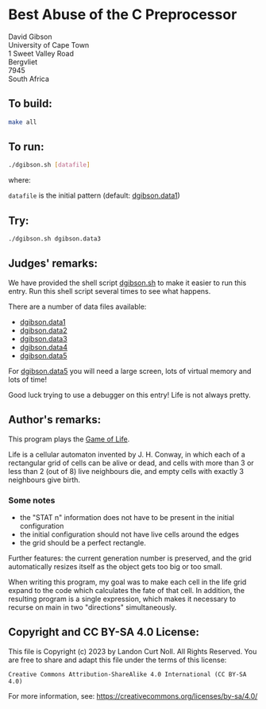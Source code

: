# Best Abuse of the C Preprocessor

David Gibson  
University of Cape Town  
1 Sweet Valley Road  
Bergvliet  
7945  
South Africa

## To build:

```sh
make all
```

## To run:

```sh
./dgibson.sh [datafile]
```

where:
	
`datafile` is the initial pattern (default: [dgibson.data1](dgibson.data1))

## Try:

```sh
./dgibson.sh dgibson.data3
```

## Judges' remarks:
    
We have provided the shell script [dgibson.sh](dgibson.sh) to make it easier
to run this entry.  Run this shell script several times to
see what happens.

There are a number of data files available:

- [dgibson.data1](dgibson.data1)
- [dgibson.data2](dgibson.data2)
- [dgibson.data3](dgibson.data3)
- [dgibson.data4](dgibson.data4)
- [dgibson.data5](dgibson.data5)

For [dgibson.data5](dgibson.data5) you will need a large screen, lots of virtual
memory and lots of time!

Good luck trying to use a debugger on this entry!  Life is not
always pretty.

## Author's remarks:

This program plays the [Game of
Life](https://en.wikipedia.org/wiki/Conway's_Game_of_Life).

Life is a cellular automaton invented by J. H. Conway, in which each of
a rectangular grid of cells can be alive or dead, and cells with more
than 3 or less than 2 (out of 8) live neighbours die, and empty cells
with exactly 3 neighbours give birth.

### Some notes

- the "STAT n" information does not have to be present in the initial
configuration
- the initial configuration should not have live cells around the edges
- the grid should be a perfect rectangle.

Further features: the current generation number is preserved, and the
grid automatically resizes itself as the object gets too big or too
small.

When writing this program, my goal was to make each cell in the life
grid expand to the code which calculates the fate of that cell.  In
addition, the resulting program is a single expression, which makes it
necessary to recurse on main in two "directions" simultaneously.

## Copyright and CC BY-SA 4.0 License:

This file is Copyright (c) 2023 by Landon Curt Noll.  All Rights Reserved.
You are free to share and adapt this file under the terms of this license:

    Creative Commons Attribution-ShareAlike 4.0 International (CC BY-SA 4.0)

For more information, see: https://creativecommons.org/licenses/by-sa/4.0/
